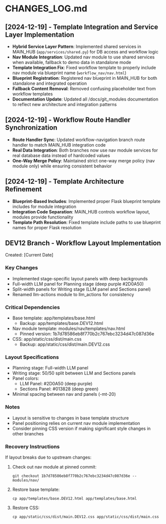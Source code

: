 # CHANGES_LOG.md

## [2024-12-19] - Template Integration and Service Layer Implementation
- **Hybrid Service Layer Pattern**: Implemented shared services in MAIN_HUB (`app/services/shared.py`) for DB access and workflow logic
- **Nav Module Integration**: Updated nav module to use shared services when available, fallback to demo data in standalone mode
- **Template Integration Fix**: Fixed workflow template to properly include nav module via blueprint name (`workflow_nav/nav.html`)
- **Blueprint Registration**: Registered nav blueprint in MAIN_HUB for both standalone and integrated operation
- **Fallback Content Removal**: Removed confusing placeholder text from workflow templates
- **Documentation Update**: Updated all /docs/git_modules documentation to reflect new architecture and integration patterns

## [2024-12-19] - Workflow Route Handler Synchronization
- **Route Handler Sync**: Updated workflow-navigation branch route handler to match MAIN_HUB integration code
- **Real Data Integration**: Both branches now use nav module services for real database data instead of hardcoded values
- **One-Way Merge Policy**: Maintained strict one-way merge policy (nav module only) while ensuring consistent behavior

## [2024-12-19] - Template Architecture Refinement
- **Blueprint-Based Includes**: Implemented proper Flask blueprint template includes for module integration
- **Integration Code Separation**: MAIN_HUB controls workflow layout, modules provide functionality
- **Template Path Resolution**: Fixed template include paths to use blueprint names for proper Flask resolution

## DEV12 Branch - Workflow Layout Implementation
Created: [Current Date]

### Key Changes
- Implemented stage-specific layout panels with deep backgrounds
- Full-width LLM panel for Planning stage (deep purple #2D0A50)
- Split-width panels for Writing stage (LLM panel and Sections panel)
- Renamed llm-actions module to llm_actions for consistency

### Critical Dependencies
- Base template: app/templates/base.html
  - Backup: app/templates/base.DEV12.html
- Nav module template: modules/nav/templates/nav.html
  - Pinned version: 1b7d78586eb8f770b2c767ebc3234d47c087d36e
- CSS: app/static/css/dist/main.css
  - Backup: app/static/css/dist/main.DEV12.css

### Layout Specifications
- Planning stage: Full-width LLM panel
- Writing stage: 50/50 split between LLM and Sections panels
- Panel colors: 
  - LLM Panel: #2D0A50 (deep purple)
  - Sections Panel: #013828 (deep green)
- Minimal spacing between nav and panels (-mt-20)

### Notes
- Layout is sensitive to changes in base template structure
- Panel positioning relies on current nav module implementation
- Consider pinning CSS version if making significant style changes in other branches

### Recovery Instructions
If layout breaks due to upstream changes:
1. Check out nav module at pinned commit: 
   ```
   git checkout 1b7d78586eb8f770b2c767ebc3234d47c087d36e -- modules/nav/
   ```
2. Restore base template:
   ```
   cp app/templates/base.DEV12.html app/templates/base.html
   ```
3. Restore CSS:
   ```
   cp app/static/css/dist/main.DEV12.css app/static/css/dist/main.css
   ``` 